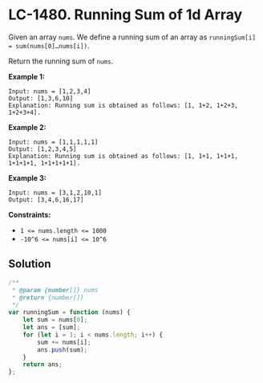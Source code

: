 # LC-1480. Running Sum of 1d Array

Given an array `nums`. We define a running sum of an array as `runningSum[i] = sum(nums[0]…nums[i])`.

Return the running sum of `nums`.

**Example 1:**

```
Input: nums = [1,2,3,4]
Output: [1,3,6,10]
Explanation: Running sum is obtained as follows: [1, 1+2, 1+2+3, 1+2+3+4].
```

**Example 2:**

```
Input: nums = [1,1,1,1,1]
Output: [1,2,3,4,5]
Explanation: Running sum is obtained as follows: [1, 1+1, 1+1+1, 1+1+1+1, 1+1+1+1+1].
```

**Example 3:**

```
Input: nums = [3,1,2,10,1]
Output: [3,4,6,16,17]
```

**Constraints:**

-   `1 <= nums.length <= 1000`
-   `-10^6 <= nums[i] <= 10^6`

## Solution

```javascript
/**
 * @param {number[]} nums
 * @return {number[]}
 */
var runningSum = function (nums) {
    let sum = nums[0];
    let ans = [sum];
    for (let i = 1; i < nums.length; i++) {
        sum += nums[i];
        ans.push(sum);
    }
    return ans;
};
```
